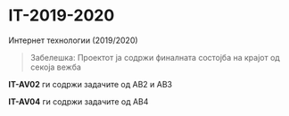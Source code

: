 # IT-2019-2020
Интернет технологии (2019/2020)

> Забелешка: Проектот ја содржи финалната состојба на крајот од секоја вежба

**IT-AV02** ги содржи задачите од АВ2 и АВ3

**IT-AV04** ги содржи задачите од АВ4

